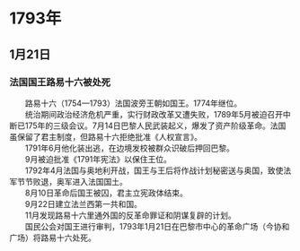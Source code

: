 # 1793年
## 1月21日
### 法国国王路易十六被处死
　　路易十六（1754—1793）法国波旁王朝如国王。1774年继位。<br>　　统治期间政治经济危机严重，实行财政改革又遭失败，1789年5月被迫召开中断已175年的三级会议。7月14日巴黎人民武装起义，爆发了资产阶级革命。法国虽保留了君主制度，但路易十六拒绝批准《人权宣言》。<br>　　1791年6月他化装出逃，在边境发校被群众识破后押回巴黎。<br>　　9月被迫批准《1791年宪法》以保住王位。<br>　　1792年4月法国与奥地利开战，国王与王后将作战计划秘密送与奥国，致使法军节节败退，奥军进入法国国土。<br>　　8月10日革命后国王被囚，君主立宪政体结束。<br>　　9月22日建立法兰西第一共和国。<br>　　11月发现路易十六里通外国的反革命罪证和阴谋复辟的计划。<br>　　国民公会对国王进行审判，1793年1月21日在巴黎市中心的革命广场（今协和广场）将路易十六处死。
<comment/>